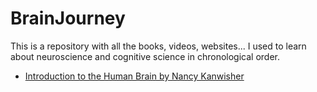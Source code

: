 # BrainJourney
This is a repository with all the books, videos, websites... I used to learn about neuroscience and cognitive science in chronological order.

- [Introduction to the Human Brain by Nancy Kanwisher](https://www.youtube.com/watch?v=ba-HMvDn_vU&ab_channel=MITOpenCourseWare)
